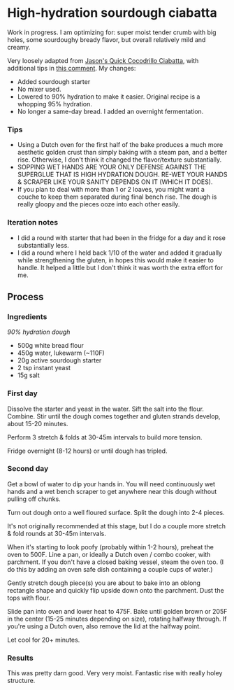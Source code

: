 # High-hydration sourdough ciabatta

Work in progress.
I am optimizing for: super moist tender crumb with big holes, some sourdoughy bready flavor, 
but overall relatively mild and creamy.

Very loosely adapted from [Jason's Quick Cocodrillo Ciabatta](http://www.thefreshloaf.com/node/2984/jasons-quick-coccodrillo-ciabatta-bread), 
with additional tips in [this comment](http://www.thefreshloaf.com//node/3088/bluezebras-baking-banter#comment-14086). My changes:
- Added sourdough starter
- No mixer used.
- Lowered to 90% hydration to make it easier. Original recipe is a whopping 95% hydration.
- No longer a same-day bread. I added an overnight fermentation.

### Tips

- Using a Dutch oven for the first half of the bake produces a much more aesthetic golden crust than simply baking with a steam pan, and a better rise. Otherwise, I don't think it changed the flavor/texture substantially.
- SOPPING WET HANDS ARE YOUR ONLY DEFENSE AGAINST THE SUPERGLUE THAT IS HIGH HYDRATION DOUGH. RE-WET YOUR HANDS & SCRAPER LIKE YOUR SANITY DEPENDS ON IT (WHICH IT DOES).
- If you plan to deal with more than 1 or 2 loaves, you might want a couche to keep them separated during final bench rise. The dough is really gloopy and the pieces ooze into each other easily.

### Iteration notes

- I did a round with starter that had been in the fridge for a day and it rose substantially less.
- I did a round where I held back 1/10 of the water and added it gradually while strengthening the gluten, in hopes this would make it easier to handle. It helped a little but I don't think it was worth the extra effort for me.

## Process

### Ingredients

*90% hydration dough*
- 500g white bread flour
- 450g water, lukewarm (~110F)
- 20g active sourdough starter
- 2 tsp instant yeast
- 15g salt

### First day

Dissolve the starter and yeast in the water. Sift the salt into the flour. Combine.
Stir until the dough comes together and gluten strands develop, about 15-20 minutes. 

Perform 3 stretch & folds at 30-45m intervals to build more tension.

Fridge overnight (8-12 hours) or until dough has tripled.

### Second day

Get a bowl of water to dip your hands in. You will need continuously wet hands and a wet bench scraper to get anywhere near this dough without pulling off chunks.

Turn out dough onto a well floured surface. Split the dough into 2-4 pieces.

It's not originally recommended at this stage, but I do a couple more stretch & fold rounds at 30-45m intervals.

When it's starting to look poofy (probably within 1-2 hours), preheat the oven to 500F. Line a pan, or ideally a Dutch oven / combo cooker, with parchment. If you don't have a closed baking vessel, steam the oven too. (I do this by adding an oven safe dish containing a couple cups of water.)

Gently stretch dough piece(s) you are about to bake into an oblong rectangle shape and quickly flip upside down onto the parchment. Dust the tops with flour.

Slide pan into oven and lower heat to 475F. 
Bake until golden brown or 205F in the center (15-25 minutes depending on size), rotating halfway through. If you're using a Dutch oven, also remove the lid at the halfway point.

Let cool for 20+ minutes.

### Results

This was pretty darn good. Very very moist. Fantastic rise with really holey structure.
